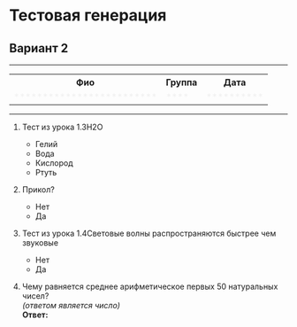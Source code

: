 # Тестовая генерация  

## Вариант 2  

******

<table class="w3-table-all w3-large w3-centered"><tr><th>Фио</th><th>Группа</th><th>Дата</th></tr><tr><td style="opacity: 0.05;">*************************</td><td style="opacity: 0.05;">****</td><td style="opacity: 0.05;">**********</td></tr></table>

******

1. Тест из урока 1.3H2O  
    - Гелий  
    - Вода  
    - Кислород  
    - Ртуть  

2. Прикол?  
    - Нет  
    - Да  

3. Тест из урока 1.4Световые волны распространяются быстрее чем звуковые  
    - Нет  
    - Да  

4. Чему равняется среднее арифметическое первых 50 натуральных чисел?  
*(ответом является число)*  
    **Ответ:**  

